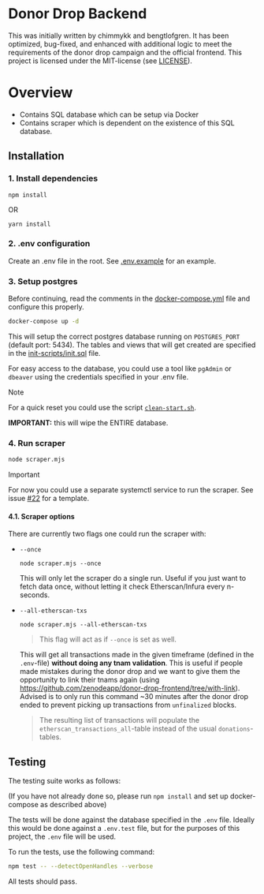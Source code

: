 # Donor Drop Backend

This was initially written by chimmykk and bengtlofgren. It has been optimized, bug-fixed, and enhanced with additional logic to meet the requirements of the donor drop campaign and the official frontend. This project is licensed under the MIT-license (see [LICENSE](./LICENSE)).

# Overview

- Contains SQL database which can be setup via Docker
- Contains scraper which is dependent on the existence of this SQL database.

## Installation

### 1. Install dependencies
```
npm install
```

OR

```
yarn install
```

### 2. .env configuration
Create an .env file in the root. See [.env.example](.env.example) for an example.

### 3. Setup postgres

Before continuing, read the comments in the [docker-compose.yml](./docker-compose.yml) file and configure this properly.

```bash
docker-compose up -d
```

This will setup the correct postgres database running on `POSTGRES_PORT` (default port: 5434). The tables and views that will get created are specified in the [init-scripts/init.sql](./init-scripts/init.sql) file.

For easy access to the database, you could use a tool like `pgAdmin` or `dbeaver` using the credentials specified in your .env file.

> [!NOTE]
>
> For a quick reset you could use the script [`clean-start.sh`](./clean-start.sh).
> 
> **IMPORTANT:** this will wipe the ENTIRE database.


### 4. Run scraper

```bash
node scraper.mjs
```

> [!IMPORTANT]
>
> For now you could use a separate systemctl service to run the scraper. See issue [#22](https://github.com/zenodeapp/donor-drop-backend/issues/22) for a template.

#### 4.1. Scraper options

There are currently two flags one could run the scraper with:

- `--once`

  ```
  node scraper.mjs --once
  ```

  This will only let the scraper do a single run. Useful if you just want to fetch data once, without letting it check Etherscan/Infura every n-seconds.


- `--all-etherscan-txs`

  ```
  node scraper.mjs --all-etherscan-txs
  ```
  
  > This flag will act as if `--once` is set as well.

  This will get all transactions made in the given timeframe (defined in the `.env`-file) **without doing any tnam validation**. This is useful if people made mistakes during the donor drop and we want to give them the opportunity to link their tnams again (using https://github.com/zenodeapp/donor-drop-frontend/tree/with-link). Advised is to only run this command ~30 minutes after the donor drop ended to prevent picking up transactions from `unfinalized` blocks.

  > The resulting list of transactions will populate the `etherscan_transactions_all`-table instead of the usual `donations`-tables.

## Testing
 
The testing suite works as follows:

(If you have not already done so, please run `npm install` and set up docker-compose as described above)

The tests will be done against the database specified in the `.env` file. Ideally this would be done against a `.env.test` file, but for the purposes of this project, the `.env` file will be used.

To run the tests, use the following command:

```bash
npm test -- --detectOpenHandles --verbose
```

All tests should pass.
